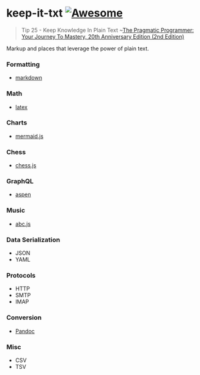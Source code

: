 # keep-it-txt [![Awesome](https://awesome.re/badge.svg)](https://awesome.re)

> Tip 25 - Keep Knowledge In Plain Text
> ~<a target="_blank" href="https://www.amazon.com/gp/product/0135957052/ref=as_li_tl?ie=UTF8&camp=1789&creative=9325&creativeASIN=0135957052&linkCode=as2&tag=short2things-20&linkId=bdde2090bcfb3998e38a000d2e2cfc7a">The Pragmatic Programmer: Your Journey To Mastery, 20th Anniversary Edition (2nd Edition)</a>

Markup and places that leverage the power of plain text.

### Formatting
- [markdown](https://github.com/mundimark/awesome-markdown)

### Math
- [latex](https://github.com/latex3/)

### Charts
- [mermaid.js](https://github.com/mermaid-js/mermaid)

### Chess
- [chess.js](https://github.com/jhlywa/chess.js)

### GraphQL
- [aspen](https://github.com/thepeergroup/aspen)

### Music
- [abc.js](https://github.com/paulrosen/abcjs)

### Data Serialization
- JSON
- YAML

### Protocols
- HTTP
- SMTP
- IMAP

### Conversion
- [Pandoc](https://github.com/jgm/pandoc)

### Misc
- CSV
- TSV
